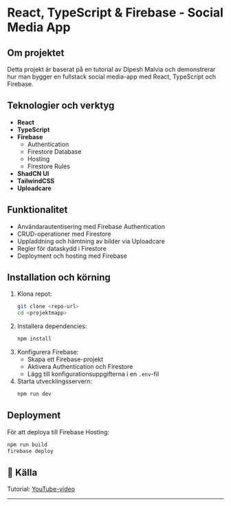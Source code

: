 # React, TypeScript & Firebase - Social Media App

## Om projektet

Detta projekt är baserat på en tutorial av Dipesh Malvia och demonstrerar hur man bygger en fullstack social media-app med React, TypeScript och Firebase.

## Teknologier och verktyg

- **React**
- **TypeScript**
- **Firebase**
  - Authentication
  - Firestore Database
  - Hosting
  - Firestore Rules
- **ShadCN UI**
- **TailwindCSS**
- **Uploadcare**

## Funktionalitet

- Användarautentisering med Firebase Authentication
- CRUD-operationer med Firestore
- Uppladdning och hämtning av bilder via Uploadcare
- Regler för dataskydd i Firestore
- Deployment och hosting med Firebase

## Installation och körning

1. Klona repot:
   ```bash
   git clone <repo-url>
   cd <projektmapp>
   ```
2. Installera dependencies:
   ```bash
   npm install
   ```
3. Konfigurera Firebase:
   - Skapa ett Firebase-projekt
   - Aktivera Authentication och Firestore
   - Lägg till konfigurationsuppgifterna i en `.env`-fil
4. Starta utvecklingsservern:
   ```bash
   npm run dev
   ```

## Deployment

För att deploya till Firebase Hosting:

```bash
npm run build
firebase deploy
```

## 📜 Källa

Tutorial: [YouTube-video](https://www.youtube.com/watch?v=<tutorial-video-url>)

---
